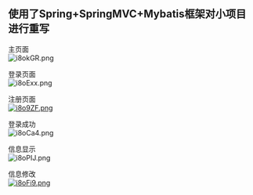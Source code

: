 ## 使用了Spring+SpringMVC+Mybatis框架对小项目进行重写

主页面    
![i8okGR.png](https://s1.ax1x.com/2018/10/06/i8okGR.png)

登录页面  
![i8oExx.png](https://s1.ax1x.com/2018/10/06/i8oExx.png)


注册页面  
[![i8o9ZF.png](https://s1.ax1x.com/2018/10/06/i8o9ZF.png)](https://imgchr.com/i/i8o9ZF)


登录成功  
![i8oCa4.png](https://s1.ax1x.com/2018/10/06/i8oCa4.png)


信息显示       
![i8oPIJ.png](https://s1.ax1x.com/2018/10/06/i8oPIJ.png)


信息修改    
[![i8oFi9.png](https://s1.ax1x.com/2018/10/06/i8oFi9.png)](https://imgchr.com/i/i8oFi9)
